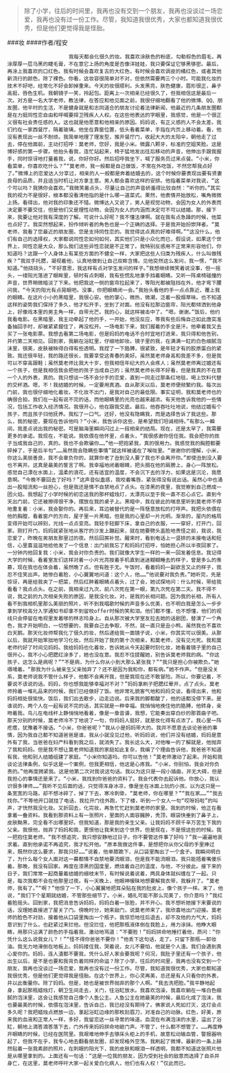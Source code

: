 > 除了小学，往后的时间里，我再也没有交到一个朋友，我再也没谈过一场恋爱，我再也没有过一份工作。尽管，我知道我很优秀，大家也都知道我很优秀，但是他们更觉得我是怪胎。

###妆
####作者/程安

						我每天都会化很久的妆。我喜欢涂肤色的粉底，勾勒棕色的眉毛，再涂厚厚一层乌黑的睫毛膏，不在意它上扬的角度是否像洋娃娃，我只要保证它够黑够密。最后，再涂上我喜欢的口红色。我有时候会喜欢复古的大红色，有时候会喜欢调皮的橘红色，或者其他新流行的颜色，除了裸色。你看，这妆容很简单对不对，但依然需要两三个小时。可能我化妆的技术不好吧，经常化不好会卸掉重来。今天的妆很顺利。头发黑亮，肤色健康，眉形很正，鼻子高挺，唇色生机。我朝镜子一笑，拎起包。距离上一次相亲已经很久了，但我相信这是最后一次。对方是一名大学老师，教法律，在答应和他见面之前，我很仔细地翻看了他的微博、QQ、朋友圈，他平时的生活，不是健身就是和志同道合的朋友讨论着法律新闻，他最近的几条朋友圈都是在力挺同性恋自由和呼喊要捍卫残疾人人权。在这些他表达的字眼里，我感觉，他是一个很正义很有社会责任感的人。这也就是他愿意和他相亲的原因。妈妈说，有正义感的人不会太差。我们约在一家西餐厅，隔着玻璃，他坐在靠窗位置，低头看着菜单，手指在内页上移动着。看，他没有表现出一丝不耐烦。我简单地理了理发型，推开餐厅门，收起大大的太阳伞，朝他走了过去，停在他面前，主动打招呼：莫老师，您好，我是小米。微露八颗牙，标准的空姐笑脸。这是博好感的第一步骤。他抬头看我，连忙站起来，椅子猛地发出往后移动的声音，他伸出手跟我握手，同时惊讶地打量着我，说，你好你好。然后招呼我坐下，喊了服务员过来点餐。“小米，你看菜单，你喜欢吃什么？”“莫老师，我一般都是自己做饭，不常在外吃饭，不然您帮我点好了。”微博上的恋爱达人分享过，相亲的人一般都是奔着结婚去的，这个时候你要表现出要有贤妻良母的品质，并且适当时机让对方拿主意。男人都会喜欢这样的安排。他指着菜单对我说，“这个可以吗？我猜你会喜欢。”我微笑着点头，尽量让自己的声音娇羞得比较自然：“听你的。”其实我的视力不是很好，根本都没看清他指的是什么哪一道菜式。果然，他表情开始放松，嘴角微微上扬。看得出，他对我的印象还不错。微博达人又说了，男人是视觉动物，会因为女人的外表而决定要不要交往，但是他们又是理性动物，会因为女人的内涵而决定可不可以结婚。那，接下来，我要让他对我有深度的了解。可说什么好呢？我不懂法律啊。就在我有点急躁的时候，他菜也点好了。我突然想起来，扮作倾听者的角色也是一个正确的选择。于是我开始扮崇拜者。“莫老师，我看了您最近的朋友圈，您是支持同性恋的。我觉得这点真的好难得啊。”“这没什么，他们有自己的选择权，大家都说同性恋如何如何，其实他们只是小众化而已，假设说，如果这个世界上，同性恋是大众，那么我们这些异性恋就是不正常了。我特别反感用不正常来形容他们，你知道吗？这跟一个人身体上有某些方面的不健全一样，大家把这些人归类为残疾人，什么叫做残疾？”我双手托腮，凝视着他，认真地做到让自己双眸含情。见他突然这么发问，我一愣，“我不知道。”他挠挠头，“不好意思，我这样有点对学生发问的样子。”我想继续微笑着说没事，但一摇头，一缕阳光落进了眼眸里，顿时有点刺眼，我有些慌乱地拿手挡着眼睛。又听一阵桌椅碰撞的声音，世界稍微暗淡了下来。他把我这一侧的窗帘拉起来了，等阳光都被阻挡在外，他才弯下腰问我，“今天的阳光有点晃眼吧。没事，你把眼睛闭一会。”我抬头看他的手一点点靠近，覆上我的眼睛。在这片小小的黑暗里，我很心安。他的掌心，微热，微潮，泛着一股烟草味。也不知道这样的姿势我们保持了多久，他才松开手，坐到了对面。他没有拉那边窗帘，阳光都倾洒到他身上，好像戏本里的男主角一样，自带光芒。我的心，就这样被击中了。“嗯。谢谢。”饭后，他约我看电影。在黑暗里，我主动牵起了他的手，一开始，他没反应，等我有些后悔自己如此唐突准备抽回手时，却被紧紧握住了，再没松开。一场电影下来，我们握着的手全是汗。他牵着我又去买了一张电影票。我想去看第二场电影，但是妈妈的电话不合时宜地打进来，我只得和他告别，并约第二天相见。回到家，我躺在浴缸里，仔细地卸妆。镜子里的我，在满满一缸的白色细腻泡沫里，很美，皮肤被映得白得有些透明。我捏了一下胳膊，很紧致，是年轻才有的胶原蛋白的紧致。我还很年轻，我的路还很长，我要享受这青春的美好。虽然莫老师身高和我差不多，但是我可以不穿高跟鞋；虽然莫老师比我大十岁，但我相信年纪大的人会疼人；虽然莫老师离过婚还有一个孩子，但是我相信我会把他的孩子当成自己的；虽然莫老师长得不好看，但是我真的不在意一个人的外表，真的。我只想谈一场不会分手的恋爱，直到一同走过那条红地毯，喝上饮料代替的交杯酒。嗯，不！我结婚的时候，一定要用真酒。自从那天以后，莫老师便频繁约我。每次出门前，我也很仔细地化着妆。不化妆不出门，是我对自己的最低限。事实证明，我和莫老师也的确很合拍，我们在一起有说不完的话，而他眼睛里的光亮也越来越浓。有天他告诉我他的一些情况，包括工作收入经济情况。我很开心，他在跟我交底。最后，他吞吞吐吐地说，他结过婚有个孩子，而且孩子归他抚养。我松了一口气。还好，他没有隐瞒我，而是选择告诉了我这些。那么，我的秘密，要现在告诉他吗？“小米，我告诉你这些，是希望我们坦诚相待。”有那么一瞬间，我差点说出我的秘密。可是脑海里瞬间闪过上一段相亲的结局。现在，还是太早了，我需要更多的承诺。我现在，不能说。我依偎在他怀里，点着头，“我很感谢你信任我。我会把你的孩子当成我自己的，真的。我也不会欺骗你……”他一把抱紧我，真的很用力。我感觉我的胸腔都要碎掉了，于是后半句“……虽然我会隐瞒些事情”就这样被遏在了喉咙里。“谢谢你的理解，小米，你这么美丽善良，我不会辜负你的，就算你老了丑到没人要了我也不会离开你。”即使丑到没人要也不离开。这真是最美的誓言了啊。我幸福地闭着眼睛，把头搁在他的肩膀上，身心一阵放松。感觉自己漂在水面上，温柔的浪花，还有适宜的温度，不会沉下去的浮力，如果这是沉沦，我愿意啊。“今晚不要回去了好吗？”这声音似蛊惑，我咬着嘴唇，紧张得没有说出话。虽然心中也涌出一股暗流和一丝担心，但是我还是情不自禁地点了点头。在漆黑的夜里，我觉察到自己燃成一团火焰。我想起了小学时候的初恋送我的那杯蜡烛灯，太漂亮以至于我一直不忍心点它。直到今天出门前，它还被擦得很干净，摆放在我的桌子上。黑暗中，我在彼此的喘息里听到莫老师不停地重复着：小米，我会娶你的。再后来，耳边被替代的是一阵惬意放松的打呼声。我把头依偎在他的胸膛，看着窗户的方向，屋子里一片黑暗，但是我的心里却一片光明。渐渐的，屋内的格局变得开始可以辨别，光线一点点变亮。我轻手轻脚下床，拿自己的衣服，一一穿好，打开门，回家。刚打开门，妈妈就紧张地从客厅的沙发上蹦起来，就在她要劈头盖脸地责怪之前，我说，我恋爱了，昨晚在男朋友那里过的夜。然后回房补觉。醒来时，看到电话上一竖排的未接电话和短信，心里喜滋滋地给他发了一个信息：出门前我忘了和妈妈打招呼，怕她担心所以半夜回家了。一分钟内他回复我：小米，我会对你负责的。我们就像大学生一样的一来一回发着信息。我记得大学的时候，看着室友们这样对着一小片光亮按着手机直到迷迷糊糊睡去的样子，曾是多么的羡慕，现在我也在体会着，虽然晚了点。但有胜于无。午饭时，看着妈妈一副欲言又止的样子，我忍不住笑出声。她惨白着脸，小心翼翼地问道：这个人，他……“他说要对我负责。”她听完，先是惊讶，再是给我夹了一把菜，然后红肿着眼睛点着头，过了会，她试探地问：什么时候，带给我看看？我点点头。在之前，我相亲过九次，前八次死在第一眼，第九次死在第二天。我不得不说，我之前的九次相亲失败的原因，是我没化妆。对，是我的长相问题。因为我的长相，所有人看不到我相机里那么美丽的照片，听不到我唱歌时候的声音多么优美，也不明白我是怎么一步步拿到学校高分入学通知书却拿不到留校offer时候的笑和泪。他们都不懂，也不想懂，他们的视线只会停留在电视里发着嗲的林志玲身上。自从那次被大学室友拉去她的话剧团，替演了一个角色，我才开始明白，一切想要的，我要自己去争取，不然，就一直只是丑小鸭，虽然我也不喜欢白天鹅。那天化妆师帮我化了很久的妆，然后递给我一面镜子说，小米，你其实可以很美。从那以后，我就开始笨拙地学习化妆。然后开始了我的第十次相亲，和莫老师，没有见光死。我和莫老师约好了时间见妈妈。我给妈妈也化着妆，告诉她从今天起要时刻化妆，她看着镜子里的自己很开心，我不小心把腮红涂多了，她也没在意。我忍不住提醒她，别告诉莫老师我的病。“你这孩子，这怎么是病呢？”“不是病，为什么你从小到大那么紧张我？”“我只是担心你被欺负。”她嗫嚅着。“那我为什么被亲生父亲抛弃了？还不是因为我和你，都有病。”她不作声。“但是没关系，莫老师说我不管什么样子，他都不会离开我，但是我现在还不敢冒险。所以，你要记着，不要说不该说的话。妈妈，你也想我能够幸福对不对？”妈妈拿刷子把腮红晕开，点了点头。莫老师拎着一堆礼品来的时候，我们已经做好了饭。他非常礼貌客气地和妈妈交谈，看得出来，他和妈妈相处很愉快。饭后，我们出去散步，边走边说。后来我的脚都酸了，他的话都没停下来。是谁说的，两个人在一起有说不完的话，其实就是一种幸福。我悄悄地挽住他的胳膊，他转身，亲吻着我。鸟儿在电线杆上静悄悄地看着，像是一章音谱，我想，它能奏出穿白纱的那首曲子吧。那天分别的时候，莫老师冷不丁地说了一句，你妈妈人挺好，就是妆化得有点浓了。我心里一阵疙瘩，犹豫着不接话。“小米，你爸爸呢？”我从小是妈妈带大的。我并不愿意去谈论爸爸的事情，因为我自己都不知道爸爸是谁，我从小就没见过他，听妈妈说，他们并没有结婚，妈妈是意外有了我，当爸爸在妇产科看到我之后，就消失了。我长这么大，对他唯一的了解就是，他抛弃了我和妈妈。但是我不想让莫老师知道我的家庭如此复杂，我编了个理由告诉他，我爸爸不知道有我，他和别人结婚组建了家庭。“小米你知道吗，你可以告他！”莫老师激动了起来。开始和我谈论法律条例，似乎这是一个案例，但我更相信，他这是心疼我。“小米，你别怕，我会对你负责的。”他再度拥紧我。这是他第二次对我说这句话。我以为这只是一段小插曲，并无大碍，但是我担心的事情还是来了。“小米，我找到你爸爸的资料了。我会代表你去起诉他。你放心，我认识很多律师……”我听不见后面的话，只觉得浑身冰凉，像是坐在冰面上玩的小孩，以为这只是一条宽宽的马路，却不想冰碎了，掉了下去，寒冷刺骨。“莫老师，你在哪里？”“我在家……”“我去找你。”不等他开口就挂了电话，我拉开门往外跑，下了楼，听到一个女人一句“哎呀妈啦”的叫声，才恍然我没化妆。又折回去，化完妆，再急忙忙赶到莫老师的家里。我到的时候，他正在看拿着一叠资料。我看到那资料上有一张照片，里面的人面容臃肿，秃顶，眼袋快垂到了鼻子上，皮肤黝黑，完全看不出哪里好。但我知道，那是我的亲生父亲。让我妈妈不顾千辛万苦生下我的父亲。我恨他，抛弃了妈妈和我，更恨他让我来到这个世界。但是现在，不是恨这些的时候。我一把抱住莫老师。“我不想追究，我只想安静地过日子。你不要管这件事了好吗？”我一遍遍地哀求着。直到他承诺不再追究，我才松开他。“原本我做这件事，是想把你从你父母的手里捧过来，既然你这么要求，那我只好……”说着，他单膝跪下，从口袋里掏出了一个盒子。我瞬间明白了，为什么每个女人面对这一幕都情不自禁地要流眼泪，但是我不能流眼泪。我只能捂着嘴傻乐着。那晚，我没有回家。再度在漆黑的国度里，燃烧着自己的温度，与他，不分彼此。接下来的日子，我们常常一起商量着结婚的细枝末节，有时候说着说着，两具身体就纠缠在了一起。只是，每次我都不会在他那里过夜。有一天晚上，他眼神暧昧地想要解我衣带，我躲开了。“莫老师，我有了。”“啊？”他惊了一下，小心翼翼地把耳朵贴在我的肚皮上，像个孩子一样。末了，他说，“我们下个星期就结婚，不管那些细节了。小米，婚礼可能不那么完美了，你介意吗？”我红着脸摇头。回到家，我把消息告诉妈妈，妈妈白着一张脸，并不开心。我不想听她接下来要说的话，没理她直接进了屋关了门。傍晚时分，她来敲门，说莫老师来了。我欣喜地出门迎接。莫老师的脸色不对劲，接着他从口袋里掏出一个瓶子。我惊恐地往后退去，却不及他的力气大，妈妈意识到了什么，也赶紧过来拦他。但没拦住，他把那瓶液体倒在我脸上，用力涂抹。他睁大眼睛，用那只沾满了颜色的手指着我，激动地骂道：“不要脸！”妈妈拼命地捶打着他，质问：“你凭什么这么说我女儿？！”“怪不得你爸爸不要你！”他丢下这句话，走了。只留下那瓶——卸妆油。我无力地滑倒在地板上。妈妈搂住我，哭着说，女儿不要怕，他就是个人渣。我们会遇到真心爱你的。妈妈，连人渣都不要我，凭什么好人家会要我呢？何况，我肚子里还有一个孩子，他出生以后，是不是也要和我背负着同样的命运？除了小学，往后的时间里，我再也没有交到一个朋友，我再也没谈过一场恋爱，我再也没有过一份工作。尽管，我知道我很优秀，大家也都知道我很优秀，但是他们更觉得我是怪胎。在这个世界上，你心灵再美，总还是有人只看你的外表，并以此衡量你。除了妈妈。但是，她也是被世界抛弃的那个人啊。“我去洗把脸。”我平静地起身，拿起那瓶蜡烛灯，朝卫生间走去，关门，往浴缸放水。我喜欢泡澡，我喜欢躺在一堆白色细腻的泡沫里，这会让我感觉自己像个人鱼公主。人鱼公主在她最美的时候，最后化成了泡沫，我也要最美的时候，依偎在泡沫里，告诉自己，我已经没有期待了。佛家说人死如灯灭，这灯会点多久呢？我把蜡烛点燃放一边，拿起浴缸边缘的那枚刮眉刀，对准自己的动脉。红色，好美，原来我的血液和正常人一样，多好，我留恋这一丝寻常的味道。血混在布满泡沫的水里，溢出了浴缸，朝地上滴答滴答落下去，门外传来妈妈拼命地砸门声。不管了，什么都不想管了。……再度睁开眼睛的时候，已经在医院里。我艰难地伸手去够床头柜上的手机，故意松动输血管，警报器响起了，但我不在乎，我专心地去翻看朋友圈，却发现格外空荡。我刷起了微博，最新的一条上赫然贴着一张我素颜的照片，在刺眼的阳光下，我的皮肤和眼泪一样透明，我都不知道这张照片他是从哪里拿到的。上面还有一句话：“这是一位我的朋友，因为受到社会的敌意而选择了自杀并身亡，在这里，莫老师呼吁大家一起关爱白化病人，他们也有人权！”仅此而已。			  		